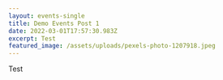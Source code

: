 ```yaml
---
layout: events-single
title: Demo Events Post 1
date: 2022-03-01T17:57:30.983Z
excerpt: Test
featured_image: /assets/uploads/pexels-photo-1207918.jpeg
---
```

Test